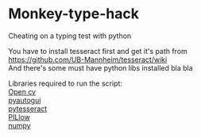 # Monkey-type-hack
Cheating on a typing test with python



You have to install tesseract first and get it's path from https://github.com/UB-Mannheim/tesseract/wiki<br>
And there's some must have python libs installed bla bla<br>

Libraries required to run the script:<br>
<a href="https://pypi.org/project/opencv-python/">Open cv</a><br>
<a href="https://pypi.org/project/PyAutoGUI/">pyautogui</a><br>
<a href="https://pypi.org/project/pytesseract/">pytesseract</a><br>
<a href="https://pypi.org/project/Pillow/">PILlow</a><br>
<a href="https://pypi.org/project/numpy/">numpy</a>
